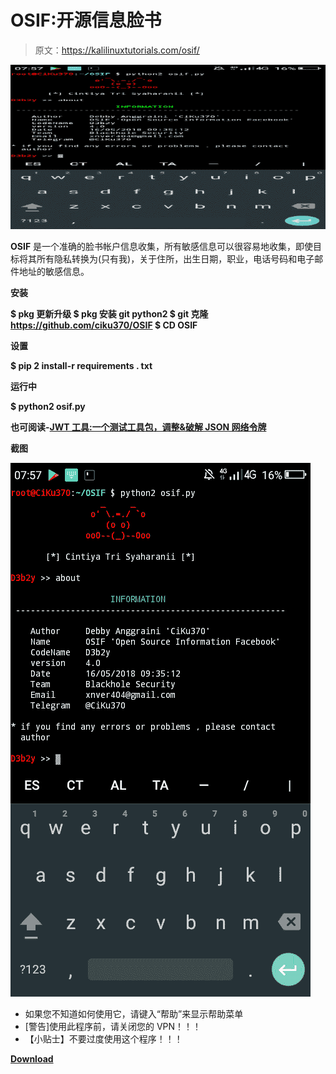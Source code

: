# OSIF:开源信息脸书

> 原文：<https://kalilinuxtutorials.com/osif/>

[![OSIF : Open Source Information Facebook](img/8e4c37bf39788360c38fbb60889b98ba.png "OSIF : Open Source Information Facebook")](https://4.bp.blogspot.com/-XVCB4bnUf-4/XOROMM-4_xI/AAAAAAAAAag/RF4kj9REO6wQh1fHD5C-rrvuxsBeHPk6wCLcBGAs/s1600/Screenshot%25281%2529.png)

**OSIF** 是一个准确的脸书帐户信息收集，所有敏感信息可以很容易地收集，即使目标将其所有隐私转换为(只有我)，关于住所，出生日期，职业，电话号码和电子邮件地址的敏感信息。

**安装**

**$ pkg 更新升级
$ pkg 安装 git python2
$ git 克隆 https://github.com/ciku370/OSIF
$ CD OSIF**

**设置**

**$ pip 2 install-r requirements . txt**

**运行中**

**$ python2 osif.py**

**也可阅读-[JWT 工具:一个测试工具包，调整&破解 JSON 网络令牌](https://kalilinuxtutorials.com/jwt-tool/)**

**截图**

![](img/af510f01682666a65de9ef2bc528db4d.png)

*   如果您不知道如何使用它，请键入“帮助”来显示帮助菜单
*   [警告]使用此程序前，请关闭您的 VPN！！！
*   【小贴士】不要过度使用这个程序！！！

[**Download**](https://github.com/CiKu370/OSIF)